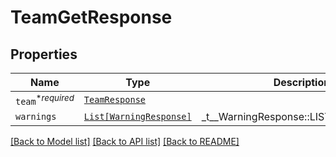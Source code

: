 # TeamGetResponse



## Properties
Name | Type | Description | Notes
------------ | ------------- | ------------- | -------------
| `team`<sup>*_required_</sup> | [```TeamResponse```](TeamResponse.md) |    |  |
| `warnings` | [```List[WarningResponse]```](WarningResponse.md) |  _t__WarningResponse::LIST_DESCRIPTION  |  |

[[Back to Model list]](../README.md#documentation-for-models) [[Back to API list]](../README.md#documentation-for-api-endpoints) [[Back to README]](../README.md)


